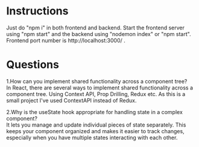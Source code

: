 # Instructions

Just do "npm i" in both frontend and backend.
Start the frontend server using "npm start" and the backend using "nodemon index" or "npm start".
Frontend port number is http://localhost:3000/ .

# Questions

1.How can you implement shared functionality across a component tree?
<br>
In React, there are several ways to implement shared functionality across a component tree. Using Context API, Prop Drilling, Redux etc. As this is a small project I've used ContextAPI instead of Redux.

2.Why is the useState hook appropriate for handling state in a complex component?
<br>
It lets you manage and update individual pieces of state separately. This keeps your component organized and makes it easier to track changes, especially when you have multiple states interacting with each other.

